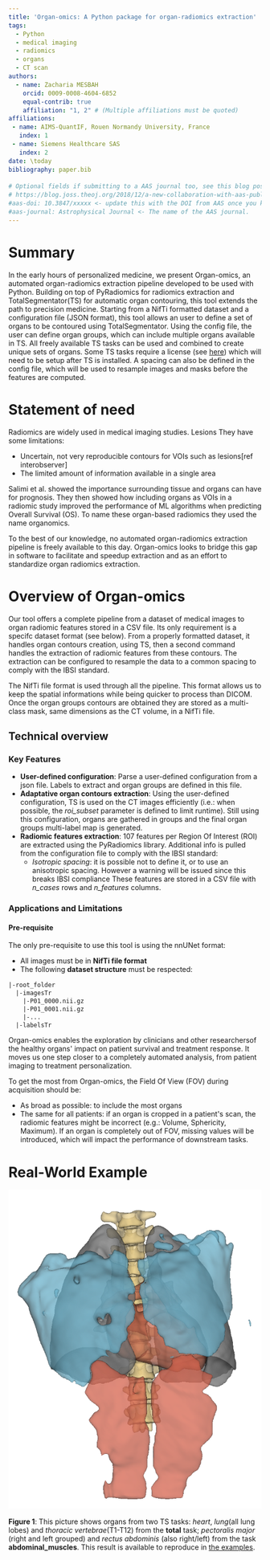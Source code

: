 ```yaml
---
title: 'Organ-omics: A Python package for organ-radiomics extraction'
tags:
  - Python
  - medical imaging
  - radiomics
  - organs
  - CT scan
authors:
  - name: Zacharia MESBAH
    orcid: 0009-0008-4604-6852
    equal-contrib: true
    affiliation: "1, 2" # (Multiple affiliations must be quoted)
affiliations:
 - name: AIMS-QuantIF, Rouen Normandy University, France
   index: 1
 - name: Siemens Healthcare SAS
   index: 2
date: \today
bibliography: paper.bib

# Optional fields if submitting to a AAS journal too, see this blog post:
# https://blog.joss.theoj.org/2018/12/a-new-collaboration-with-aas-publishing
#aas-doi: 10.3847/xxxxx <- update this with the DOI from AAS once you know it.
#aas-journal: Astrophysical Journal <- The name of the AAS journal.
---
```

# Summary

In the early hours of personalized medicine, we present Organ-omics, an automated organ-radiomics extraction pipeline developed to be used with Python. Building on top of PyRadiomics for radiomics extraction and TotalSegmentator(TS) for automatic organ contouring, this tool extends the path to precision medicine.
Starting from a NifTi formatted dataset and a configuration file (JSON format), this tool allows an user to define a set of organs to be contoured using TotalSegmentator. Using the config file, the user can define organ groups, which can include multiple organs available in TS. All freely available TS tasks can be used and combined to create unique sets of organs. Some TS tasks require a license (see [here](https://backend.totalsegmentator.com/license-academic/)) which will need to be setup after TS is installed.
A spacing can also be defined in the config file, which will be used to resample images and masks before the features are computed.


# Statement of need

Radiomics are widely used in medical imaging studies. Lesions
They have some limitations:
- Uncertain, not very reproducible contours for VOIs such as lesions[ref interobserver]
- The limited amount of information available in a single area

Salimi et al. showed the importance surrounding tissue and organs can have for prognosis. 
They then showed how including organs as VOIs in a radiomic study improved the performance of ML algorithms when predicting Overall Survival (OS).  To name these organ-based radiomics they used the name organomics.

To the best of our knowledge, no automated organ-radiomics extraction pipeline is freely available to this day. Organ-omics looks to bridge this gap in software to facilitate and speedup extraction and as an effort to standardize organ radiomics extraction.

# Overview of Organ-omics
Our tool offers a complete pipeline from a dataset of medical images to organ radiomic features stored in a CSV file. Its only requirement is a specifc dataset format (see below). From a properly formatted dataset, it handles organ contours creation, using TS, then a second command handles the extraction of radiomic features from these contours. The extraction can be configured to resample the data to a common spacing to comply with the IBSI standard.

The NifTi file format is used through all the pipeline. This format allows us to keep the spatial informations while being quicker to process than DICOM. Once the organ groups contours are obtained they are stored as a multi-class mask, same dimensions as the CT volume, in a NifTi file.

## Technical overview

### Key Features
 - **User-defined configuration**: Parse a user-defined configuration from a json file. Labels to extract and organ groups are defined in this file.
 - **Adaptative organ contours extraction**: Using the user-defined configuration, TS is used on the CT images efficiently (i.e.: when possible, the *roi_subset* parameter is defined to limit runtime). Still using this configuration, organs are gathered in groups and the final organ groups multi-label map is generated.
 - **Radiomic features extraction**: 107 features per Region Of Interest (ROI) are extracted using the PyRadiomics library. Additional info is pulled from the configuration file to comply with the IBSI standard:
   -  *Isotropic spacing*: it is possible not to define it, or to use an anisotropic spacing. However a warning will be issued since this breaks IBSI compliance
  These features are stored in a CSV file with *n_cases* rows and  *n_features* columns.


### Applications and Limitations
#### Pre-requisite

The only pre-requisite to use this tool is using the nnUNet format:
 - All images must be in **NifTi file format**
 - The following **dataset structure** must be respected:
  
  
  ```
|-root_folder
    |-imagesTr
      |-P01_0000.nii.gz
      |-P01_0001.nii.gz
      |-...
    |-labelsTr

```
    
Organ-omics enables the exploration by clinicians and other researchersof the healthy organs' impact on patient survival and treatment response. It moves us one step closer to a completely automated analysis, from patient imaging to treatment personalization.

To get the most from Organ-omics, the Field Of View (FOV) during acquisition should be:
 - As broad as possible: to include the most organs
 - The same for all patients: if an organ is cropped in a patient's scan, the radiomic features might be incorrect (e.g.: Volume, Sphericity, Maximum). If an organ is completely out of FOV, missing values will be introduced, which will impact the performance of downstream tasks.



# Real-World Example

![Organs from 2 tasks: total and abdominal_muscles](./images/Mixed_tasks_organ_contours.png)

**Figure 1**: This picture shows organs from two TS tasks: *heart*, *lung*(all lung lobes) and *thoracic vertebrae*(T1-T12) from the **total** task; *pectoralis major* (right and left grouped) and *rectus abdominis* (also right/left) from the task **abdominal_muscles**. This result is available to reproduce in [the examples](examples/paper_example.sh).